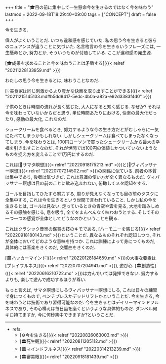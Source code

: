 +++
title = "🎓目の前に集中して一生懸命今を生きるのではなく今を味わう"
lastmod = 2022-09-18T18:29:40+09:00
tags = ["CONCEPT"]
draft = false
+++

今を生きる.

偉人がよくいうことだ. いつも違和感を感じていた. 私の思う今を生きると彼らのニュアンスが違うことに気づいた. 名言格言の今を生きるいうフレーズには, 一生懸命とか, 努力とか, そういうものが付随している. ここが違和感の発生源.

[🎓成果を求めることと今を味わうことは矛盾する]({{< relref "20211228133959.md" >}})

わたしの思う今を生きるとは, 味わうことなのだ.

[💡美食家は同じ刺激からより豊かな快楽を取り出すことができる]({{< relref "20211215145133.md#b5dd8417-5edc-4b0a-a82a-e92d3383f4d0" >}})

子供のときは時間の流れが長く感じた, 大人になると短く感じる. なぜか? それは今を味わっていないからだと思う. 単位時間あたりにおける, 快楽の最大化だったり, 感動の最大化, これなのだ.

シュークリームを食べるとき, 努力するような今の生き方だとがむしゃらに一気にたべてしまうかもしれない. しかしシュークリームは食べてしまったなくなってしまう. 今を味わうとは, 100円ローソンで買ったシュークリームから最大の幸福を引き出すことなのだ. それが世間では100円の価値しかついていないようなものを捉え方を変えることで1万円にするのだ.

これは[📝サマタ瞑想]({{< relref "20220918175213.md" >}})と[📝ヴィパッサナー瞑想]({{< relref "20220707214502.md" >}})の関係に似ている. 前者の本質は集中であり, 後者は気づきだ. これは意識の使い方が全く異なるものだ. ヴィパッサナー瞑想は目の前のことに飲み込まれない, 俯瞰してメタ認知をする.

ゴールを目指してひたすら努力する, 周りが見えなくなっても目の前のタスクに全集中する, これは今を生きるという世間で言われていること. しかし私の今を生きるとは, ゴールは見ない. 走っているときの青空や雲を見る, 大地を踏みしめるその感触を感じる, 息を吸う, 全てをまんべんなく味わおうとする. そしてその一つ一つの感覚が全体としてどうなのかということを観る.

これはクラシック音楽の鑑賞の技のキモである, [ハーモニーを感じる]({{< relref "20220918180143.md" >}})ということだ. 異なるものそれぞれ認知しつつ, それが全体においてどのような意味を持つか. これは訓練によって身につくものだ, 具体的には音楽をきくのだ, 交響曲をきくのだ.

[🏛ハッカーマインド]({{< relref "20220128184659.md" >}})の大事な要素は[プレイフルネス]({{< relref "20220707204941.md" >}}), 遊び心. [🏛創造性]({{< relref "20220616210722.md" >}})は力んでいては発揮できない. 努力するよりも, 楽して遊んで成功するほうが尊い.

もっと言えば, サマタ瞑想にしろヴィパッサナー瞑想にしろ, これは日々の練習で身につくもので, ベンチプレスかデッドリフトかということだ. 今を生きる, 今を味わうとは技術であり習得可能なのだ. 今を生きるとはデイリーマインドフルネスであり, その心構えは毎日歯を磨くというような具体的ものだ. ダンベル何キロ持てますか, 今に何秒集中できますか?ということだ.

---

-   refs.
    -   [⚙今を生きる]({{< relref "20220826063003.md" >}})
    -   [🏛死生観]({{< relref "20220811205112.md" >}})
    -   [🏛マインドフルネス]({{< relref "20220314213239.md" >}})
    -   [🏛審美眼]({{< relref "20220918181439.md" >}})

